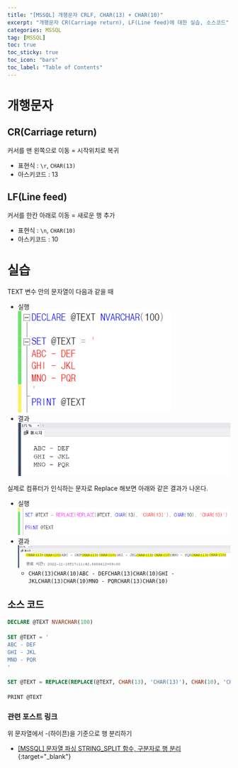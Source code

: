 ```yaml
---
title: "[MSSQL] 개행문자 CRLF, CHAR(13) + CHAR(10)"
excerpt: "개행문자 CR(Carriage return), LF(Line feed)에 대한 실습, 소스코드"
categories: MSSQL
tag: [MSSQL]
toc: true
toc_sticky: true
toc_icon: "bars"
toc_label: "Table of Contents"
---
```


# 개행문자
## CR(Carriage return)
커서를 맨 왼쪽으로 이동 = 시작위치로 복귀
- 표현식 : `\r`, `CHAR(13)`
- 아스키코드 : 13

## LF(Line feed)
커서를 한칸 아래로 이동 = 새로운 행 추가
- 표현식 : `\n`, `CHAR(10)`
- 아스키코드 : 10

# 실습
TEXT 변수 안의 문자열이 다음과 같을 때 
- 실행  
![images](/images/2022-11-18-mssql-crlf/crlf1.png)
- 결과  
![images](/images/2022-11-18-mssql-crlf/crlf3.png)

실제로 컴퓨터가 인식하는 문자로 Replace 해보면 아래와 같은 결과가 나온다.
- 실행  
![images](/images/2022-11-18-mssql-crlf/crlf4.png)
- 결과  
![images](/images/2022-11-18-mssql-crlf/crlf2.png)
  - `CHAR(13)CHAR(10)ABC - DEFCHAR(13)CHAR(10)GHI - JKLCHAR(13)CHAR(10)MNO - PQRCHAR(13)CHAR(10)`

## 소스 코드
```sql
DECLARE @TEXT NVARCHAR(100)

SET @TEXT = '
ABC - DEF
GHI - JKL
MNO - PQR
'

SET @TEXT = REPLACE(REPLACE(@TEXT, CHAR(13), 'CHAR(13)'), CHAR(10), 'CHAR(10)')

PRINT @TEXT
```

### 관련 포스트 링크
위 문자열에서 -(하이픈)을 기준으로 행 분리하기
- [[MSSQL] 문자열 파싱 STRING_SPLIT 함수, 구분자로 행 분리](/mssql/mssql-string_split){:target="_blank"}